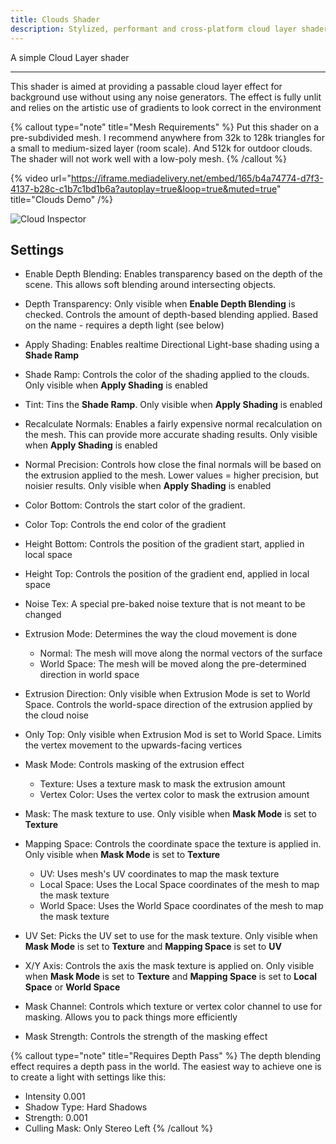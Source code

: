 ```yaml
---
title: Clouds Shader
description: Stylized, performant and cross-platform cloud layer shader
---
```


A simple Cloud Layer shader

---

This shader is aimed at providing a passable cloud layer effect for background use without using any noise generators. The effect is fully unlit and relies on the artistic use of gradients to look correct in the environment

{% callout type="note" title="Mesh Requirements" %}
Put this shader on a pre-subdivided mesh. I recommend anywhere from 32k to 128k triangles for a small to medium-sized layer (room scale). And 512k for outdoor clouds. The shader will not work well with a low-poly mesh.
{% /callout %}


{% video url="https://iframe.mediadelivery.net/embed/165/b4a74774-d7f3-4137-b28c-c1b7c1bd1b6a?autoplay=true&loop=true&muted=true" title="Clouds Demo" /%}

![Cloud Inspector](/img/docs/vfx/clouds/clouds.png "Example setup used in the Demo world for the outdoor clouds")

## Settings

- Enable Depth Blending: Enables transparency based on the depth of the scene. This allows soft blending around intersecting objects.
- Depth Transparency: Only visible when **Enable Depth Blending** is checked. Controls the amount of depth-based blending applied. Based on the name - requires a depth light (see below)
- Apply Shading: Enables realtime Directional Light-base shading using a **Shade Ramp**
- Shade Ramp: Controls the color of the shading applied to the clouds. Only visible when **Apply Shading** is enabled
- Tint: Tins the **Shade Ramp**. Only visible when **Apply Shading** is enabled
- Recalculate Normals: Enables a fairly expensive normal recalculation on the mesh. This can provide more accurate shading results. Only visible when **Apply Shading** is enabled
- Normal Precision: Controls how close the final normals will be based on the extrusion applied to the mesh. Lower values = higher precision, but noisier results. Only visible when **Apply Shading** is enabled
- Color Bottom: Controls the start color of the gradient.
- Color Top: Controls the end color of the gradient
- Height Bottom: Controls the position of the gradient start, applied in local space
- Height Top: Controls the position of the gradient end, applied in local space

- Noise Tex: A special pre-baked noise texture that is not meant to be changed
- Extrusion Mode: Determines the way the cloud movement is done
  - Normal: The mesh will move along the normal vectors of the surface
  - World Space: The mesh will be moved along the pre-determined direction in world space
- Extrusion Direction: Only visible when Extrusion Mode is set to World Space. Controls the world-space direction of the extrusion applied by the cloud noise
- Only Top: Only visible when Extrusion Mod is set to World Space. Limits the vertex movement to the upwards-facing vertices
- Mask Mode: Controls masking of the extrusion effect
  - Texture: Uses a texture mask to mask the extrusion amount
  - Vertex Color: Uses the vertex color to mask the extrusion amount
- Mask: The mask texture to use. Only visible when **Mask Mode** is set to **Texture**
- Mapping Space: Controls the coordinate space the texture is applied in. Only visible when **Mask Mode** is set to **Texture**
  - UV: Uses mesh's UV coordinates to map the mask texture
  - Local Space: Uses the Local Space coordinates of the mesh to map the mask texture
  - World Space: Uses the World Space coordinates of the mesh to map the mask texture
- UV Set: Picks the UV set to use for the mask texture. Only visible when **Mask Mode** is set to **Texture** and **Mapping Space** is set to **UV**
- X/Y Axis: Controls the axis the mask texture is applied on. Only visible when **Mask Mode** is set to **Texture** and **Mapping Space** is set to **Local Space** or **World Space**
- Mask Channel: Controls which texture or vertex color channel to use for masking. Allows you to pack things more efficiently
- Mask Strength: Controls the strength of the masking effect

{% callout type="note" title="Requires Depth Pass" %}
The depth blending effect requires a depth pass in the world. The easiest way to achieve one is to create a light with settings like this:

- Intensity 0.001
- Shadow Type: Hard Shadows
- Strength: 0.001
- Culling Mask: Only Stereo Left
{% /callout %}